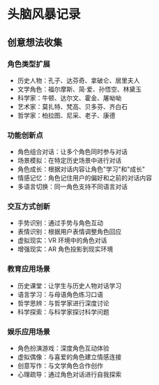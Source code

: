 # 头脑风暴记录

## 创意想法收集

### 角色类型扩展
- 历史人物：孔子、达芬奇、拿破仑、居里夫人
- 文学角色：福尔摩斯、简·爱、孙悟空、林黛玉
- 科学家：牛顿、达尔文、霍金、屠呦呦
- 艺术家：莫扎特、梵高、贝多芬、齐白石
- 哲学家：柏拉图、尼采、老子、康德

### 功能创新点
- 角色组合对话：让多个角色同时参与对话
- 场景模拟：在特定历史场景中进行对话
- 角色成长：根据对话内容让角色"学习"和"成长"
- 情感记忆：角色记住用户的偏好和之前的对话内容
- 多语言切换：同一角色支持不同语言对话

### 交互方式创新
- 手势识别：通过手势与角色互动
- 表情识别：根据用户表情调整角色回应
- 虚拟现实：VR 环境中的角色对话
- 增强现实：AR 角色投影到现实环境

### 教育应用场景
- 历史课堂：让学生与历史人物对话学习
- 语言学习：与母语角色练习口语
- 哲学思辨：与哲学家进行深度讨论
- 科学探索：与科学家探讨科学问题

### 娱乐应用场景
- 角色扮演游戏：深度角色互动体验
- 虚拟偶像：与喜爱的角色建立情感连接
- 创意写作：与文学角色合作创作
- 心理疏导：通过角色对话进行自我探索
